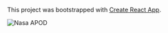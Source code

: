 This project was bootstrapped with [Create React App](https://github.com/facebook/create-react-app).

![Nasa APOD](https://images.app.goo.gl/9C64NHVBZZag1YXQ7)
